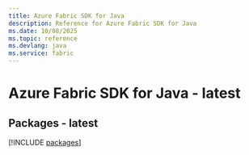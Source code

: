 ```yaml
---
title: Azure Fabric SDK for Java
description: Reference for Azure Fabric SDK for Java
ms.date: 10/08/2025
ms.topic: reference
ms.devlang: java
ms.service: fabric
---
```

# Azure Fabric SDK for Java - latest
## Packages - latest
[!INCLUDE [packages](fabric-index.md)]